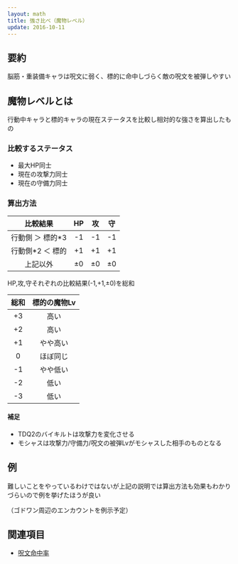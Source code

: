 ```yaml
---
layout: math
title: 強さ比べ（魔物レベル）
update: 2016-10-11
---
```


## 要約

脳筋・重装備キャラは呪文に弱く、標的に命中しづらく敵の呪文を被弾しやすい


## 魔物レベルとは

行動中キャラと標的キャラの現在ステータスを比較し相対的な強さを算出したもの

### 比較するステータス

* 最大HP同士
* 現在の攻撃力同士
* 現在の守備力同士

### 算出方法

| 比較結果          | HP  | 攻  | 守  |
|:-----------------:|:---:|:---:|:---:|
| 行動側 ＞ 標的\*3 |  -1 |  -1 |  -1 |
| 行動側\*2 ＜ 標的 |  +1 |  +1 |  +1 |
| 上記以外          | ±0 | ±0 | ±0 | 標的/2 ≦ 行動側 ≦ 標的\*3、行動側/3 ≦ 標的 ≦ 行動側\*2

HP,攻,守それぞれの比較結果(-1,+1,±0)を総和

| 総和 | 標的の魔物Lv |
|:----:|:------------:|
|  +3  | 高い |
|  +2  | 高い |
|  +1  | やや高い |
|   0  | ほぼ同じ |
|  -1  | やや低い |
|  -2  | 低い |
|  -3  | 低い |

#### 補足

* TDQ2のバイキルトは攻撃力を変化させる
* モシャスは攻撃力/守備力/呪文の被弾Lvがモシャスした相手のものとなる


## 例

難しいことをやっているわけではないが上記の説明では算出方法も効果もわかりづらいので例を挙げたほうが良い

（ゴドワン周辺のエンカウントを例示予定）

## 関連項目

* [呪文命中率](spell_hit_rate)
